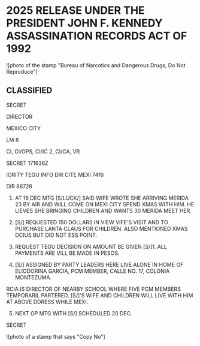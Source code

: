 # 2025 RELEASE UNDER THE PRESIDENT JOHN F. KENNEDY ASSASSINATION RECORDS ACT OF 1992

![photo of the stamp "Bureau of Narcotics and Dangerous Drugs, Do Not Reproduce"]

## CLASSIFIED
SECRET

DIRECTOR

MEXICO CITY

LM 8

CI, CI/OPS, CI/IC 2, CI/CA, VR

SECRET 171636Z

IORITY TEGU INFO DIR CITE MEXI 7416

DIR 88728

1.  AT 16 DEC MTG [S/LUCK/] SAID WIFE WROTE SHE ARRIVING MERIDA 23 BY AIR AND WILL COME ON MEXI CITY SPEND XMAS WITH HIM. HE LIEVES SHE BRINGING CHILDREN AND WANTS 30 MERIDA MEET HER.

2.  [S/] REQUESTED 150 DOLLARS IN VIEW VIFE'S VISIT AND TO PURCHASE LANTA CLAUS FOR CHILDREN. ALSO MENTIONED XMAS DCIUS BUT DID NOT ESS POINT.

3.  REQUEST TEGU DECISION ON AMOUNT BE GIVEN [S/]1. ALL PAYMENTS ARE VILL BE MADE IN PESOS.

4.  [S/] ASSIGNED BY PARTY LEADERS HERE LIVE ALONE IN HOME OF ELIODORINA GARCIA, PCM MEMBER, CALLE NO. 17, COLONIA MONTEZUMA.

RCIA IS DIRECTOR OF NEARBY SCHOOL WHERE FIVE PCM MEMBERS TEMPORARIL PARTERED. [S/]'S WIFE AND CHILDREN WILL LIVE WITH HIM AT ABOVE DDRESS WHILE MEXI.

5.  NEXT OP MTG WITH [S/] SCHEDULED 20 DEC.

SECRET

![photo of a stamp that says "Copy No"]
